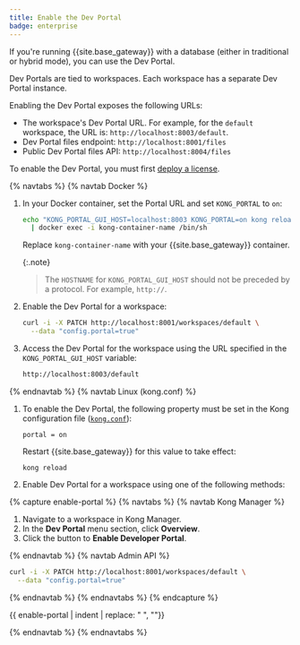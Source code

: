 ```yaml
---
title: Enable the Dev Portal
badge: enterprise
---
```


If you're running {{site.base_gateway}} with a database (either in traditional
or hybrid mode), you can use the Dev Portal.

Dev Portals are tied to workspaces. Each workspace has a separate Dev Portal instance.

Enabling the Dev Portal exposes the following URLs:
* The workspace's Dev Portal URL.
For example, for the `default` workspace, the URL is: `http://localhost:8003/default`.
* Dev Portal files endpoint: `http://localhost:8001/files`
* Public Dev Portal files API: `http://localhost:8004/files`

To enable the Dev Portal, you must first [deploy a license](/gateway/{{page.kong_version}}/licenses/deploy/).

{% navtabs %}
{% navtab Docker %}

1. In your Docker container, set the Portal URL and set `KONG_PORTAL` to `on`:

    ```sh
    echo "KONG_PORTAL_GUI_HOST=localhost:8003 KONG_PORTAL=on kong reload exit" \
      | docker exec -i kong-container-name /bin/sh
    ```

    Replace `kong-container-name` with your {{site.base_gateway}} container.

    {:.note}
    > The `HOSTNAME` for `KONG_PORTAL_GUI_HOST` should not be preceded by a protocol. For example, `http://`.

1. Enable the Dev Portal for a workspace:

    ```sh
    curl -i -X PATCH http://localhost:8001/workspaces/default \
      --data "config.portal=true"
    ```

1. Access the Dev Portal for the workspace using the URL specified
in the `KONG_PORTAL_GUI_HOST` variable:

    ```sh
    http://localhost:8003/default
    ```

{% endnavtab %}
{% navtab Linux (kong.conf) %}

1. To enable the Dev Portal, the following property must be set in the Kong
configuration file ([`kong.conf`](/gateway/{{page.kong_version}}/production/kong-conf/)):

   ```
   portal = on
   ```

   Restart {{site.base_gateway}} for this value to take effect:

   ```
   kong reload
   ```

1. Enable Dev Portal for a workspace using one of the following methods:

{% capture enable-portal %}
{% navtabs %}
{% navtab Kong Manager %}

<!-- vale off -->
1. Navigate to a workspace in Kong Manager.
2. In the **Dev Portal** menu section, click **Overview**.
3. Click the button to **Enable Developer Portal**.
<!-- vale on -->

{% endnavtab %}
{% navtab Admin API %}

```bash
curl -i -X PATCH http://localhost:8001/workspaces/default \
  --data "config.portal=true"
```

{% endnavtab %}
{% endnavtabs %}
{% endcapture %}

{{ enable-portal | indent | replace: " </code>", "</code>"}}

{% endnavtab %}
{% endnavtabs %}

